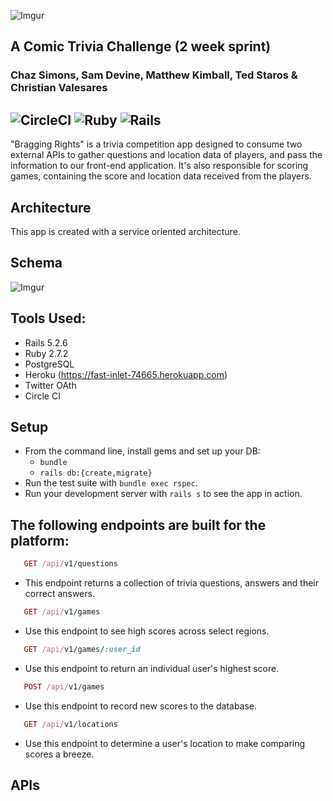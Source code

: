 
![Imgur](https://i.imgur.com/lq0RgRC.png)

A Comic Trivia Challenge (2 week sprint)
----------------------------------------
### Chaz Simons, Sam Devine, Matthew Kimball, Ted Staros & Christian Valesares

![CircleCI](https://img.shields.io/circleci/build/github/samueldevine/bragging-rights-be/main)
![Ruby](https://img.shields.io/badge/Ruby-v2.7.2-red)
![Rails](https://img.shields.io/badge/Rails-v5.2.6-red)
---

"Bragging Rights" is a trivia competition app designed to consume two external APIs to gather questions and location data of players, and pass the information to our front-end application. It's also responsible for scoring games, containing the score and location data received from the players.


## Architecture
This app is created with a service oriented architecture.

## Schema
![Imgur](https://i.imgur.com/KHEeyvF.png)

## Tools Used:
- Rails 5.2.6
- Ruby 2.7.2
- PostgreSQL
- Heroku (https://fast-inlet-74665.herokuapp.com)
- Twitter OAth
- Circle CI

## Setup

* From the command line, install gems and set up your DB:
    * `bundle`
    * `rails db:{create,migrate}`
* Run the test suite with `bundle exec rspec`.
* Run your development server with `rails s` to see the app in action.

## The following endpoints are built for the platform:
```ruby
   GET /api/v1/questions
```
   - This endpoint returns a collection of trivia questions, answers and their correct answers. 
```ruby
   GET /api/v1/games
```
   - Use this endpoint to see high scores across select regions. 
```ruby
   GET /api/v1/games/:user_id
```
   - Use this endpoint to return an individual user's highest score.
```ruby
   POST /api/v1/games 
```
   - Use this endpoint to record new scores to the database.
```ruby
   GET /api/v1/locations
```
   - Use this endpoint to determine a user's location to make comparing scores a breeze.

## APIs

<!-- Potentially add links to the APIs we are using or move the description to this section -->
